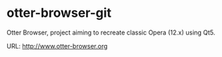 otter-browser-git
=================

Otter Browser, project aiming to recreate classic Opera (12.x) using Qt5.

URL: http://www.otter-browser.org
